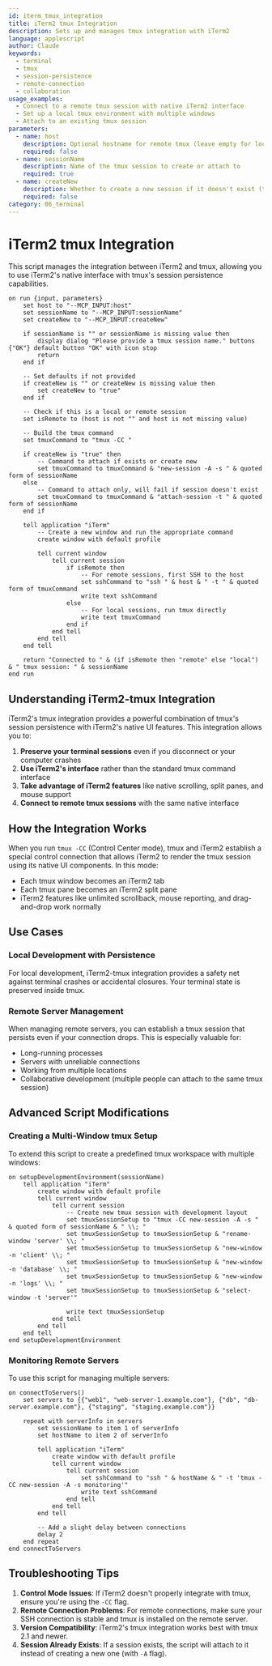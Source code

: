 ```yaml
---
id: iterm_tmux_integration
title: iTerm2 tmux Integration
description: Sets up and manages tmux integration with iTerm2
language: applescript
author: Claude
keywords:
  - terminal
  - tmux
  - session-persistence
  - remote-connection
  - collaboration
usage_examples:
  - Connect to a remote tmux session with native iTerm2 interface
  - Set up a local tmux environment with multiple windows
  - Attach to an existing tmux session
parameters:
  - name: host
    description: Optional hostname for remote tmux (leave empty for local)
    required: false
  - name: sessionName
    description: Name of the tmux session to create or attach to
    required: true
  - name: createNew
    description: Whether to create a new session if it doesn't exist (true/false)
    required: false
category: 06_terminal
---
```


# iTerm2 tmux Integration

This script manages the integration between iTerm2 and tmux, allowing you to use iTerm2's native interface with tmux's session persistence capabilities.

```applescript
on run {input, parameters}
    set host to "--MCP_INPUT:host"
    set sessionName to "--MCP_INPUT:sessionName"
    set createNew to "--MCP_INPUT:createNew"
    
    if sessionName is "" or sessionName is missing value then
        display dialog "Please provide a tmux session name." buttons {"OK"} default button "OK" with icon stop
        return
    end if
    
    -- Set defaults if not provided
    if createNew is "" or createNew is missing value then
        set createNew to "true"
    end if
    
    -- Check if this is a local or remote session
    set isRemote to (host is not "" and host is not missing value)
    
    -- Build the tmux command
    set tmuxCommand to "tmux -CC "
    
    if createNew is "true" then
        -- Command to attach if exists or create new
        set tmuxCommand to tmuxCommand & "new-session -A -s " & quoted form of sessionName
    else
        -- Command to attach only, will fail if session doesn't exist
        set tmuxCommand to tmuxCommand & "attach-session -t " & quoted form of sessionName
    end if
    
    tell application "iTerm"
        -- Create a new window and run the appropriate command
        create window with default profile
        
        tell current window
            tell current session
                if isRemote then
                    -- For remote sessions, first SSH to the host
                    set sshCommand to "ssh " & host & " -t " & quoted form of tmuxCommand
                    write text sshCommand
                else
                    -- For local sessions, run tmux directly
                    write text tmuxCommand
                end if
            end tell
        end tell
    end tell
    
    return "Connected to " & (if isRemote then "remote" else "local") & " tmux session: " & sessionName
end run
```

## Understanding iTerm2-tmux Integration

iTerm2's tmux integration provides a powerful combination of tmux's session persistence with iTerm2's native UI features. This integration allows you to:

1. **Preserve your terminal sessions** even if you disconnect or your computer crashes
2. **Use iTerm2's interface** rather than the standard tmux command interface
3. **Take advantage of iTerm2 features** like native scrolling, split panes, and mouse support
4. **Connect to remote tmux sessions** with the same native interface

## How the Integration Works

When you run `tmux -CC` (Control Center mode), tmux and iTerm2 establish a special control connection that allows iTerm2 to render the tmux session using its native UI components. In this mode:

- Each tmux window becomes an iTerm2 tab
- Each tmux pane becomes an iTerm2 split pane
- iTerm2 features like unlimited scrollback, mouse reporting, and drag-and-drop work normally

## Use Cases

### Local Development with Persistence

For local development, iTerm2-tmux integration provides a safety net against terminal crashes or accidental closures. Your terminal state is preserved inside tmux.

### Remote Server Management

When managing remote servers, you can establish a tmux session that persists even if your connection drops. This is especially valuable for:

- Long-running processes
- Servers with unreliable connections
- Working from multiple locations
- Collaborative development (multiple people can attach to the same tmux session)

## Advanced Script Modifications

### Creating a Multi-Window tmux Setup

To extend this script to create a predefined tmux workspace with multiple windows:

```applescript
on setupDevelopmentEnvironment(sessionName)
    tell application "iTerm"
        create window with default profile
        tell current window
            tell current session
                -- Create new tmux session with development layout
                set tmuxSessionSetup to "tmux -CC new-session -A -s " & quoted form of sessionName & " \\; "
                set tmuxSessionSetup to tmuxSessionSetup & "rename-window 'server' \\; "
                set tmuxSessionSetup to tmuxSessionSetup & "new-window -n 'client' \\; "
                set tmuxSessionSetup to tmuxSessionSetup & "new-window -n 'database' \\; "
                set tmuxSessionSetup to tmuxSessionSetup & "new-window -n 'logs' \\; "
                set tmuxSessionSetup to tmuxSessionSetup & "select-window -t 'server'"
                
                write text tmuxSessionSetup
            end tell
        end tell
    end tell
end setupDevelopmentEnvironment
```

### Monitoring Remote Servers

To use this script for managing multiple servers:

```applescript
on connectToServers()
    set servers to {{"web1", "web-server-1.example.com"}, {"db", "db-server.example.com"}, {"staging", "staging.example.com"}}
    
    repeat with serverInfo in servers
        set sessionName to item 1 of serverInfo
        set hostName to item 2 of serverInfo
        
        tell application "iTerm"
            create window with default profile
            tell current window
                tell current session
                    set sshCommand to "ssh " & hostName & " -t 'tmux -CC new-session -A -s monitoring'"
                    write text sshCommand
                end tell
            end tell
        end tell
        
        -- Add a slight delay between connections
        delay 2
    end repeat
end connectToServers
```

## Troubleshooting Tips

1. **Control Mode Issues**: If iTerm2 doesn't properly integrate with tmux, ensure you're using the `-CC` flag.
2. **Remote Connection Problems**: For remote connections, make sure your SSH connection is stable and tmux is installed on the remote server.
3. **Version Compatibility**: iTerm2's tmux integration works best with tmux 2.1 and newer.
4. **Session Already Exists**: If a session exists, the script will attach to it instead of creating a new one (with `-A` flag).
